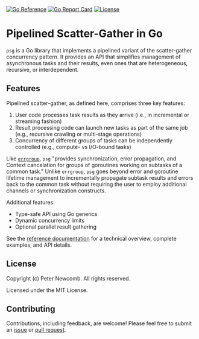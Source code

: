 [![Go Reference][godev-badge]][godev]
[![Go Report Card][goreport-badge]][goreport]
[![License][license-badge]][license]

# Pipelined Scatter-Gather in Go

`psg` is a Go library that implements a pipelined variant of the scatter-gather
concurrency pattern. It provides an API that simplifies management of
asynchronous tasks and their results, even ones that are heterogeneous,
recursive, or interdependent.

## Features

Pipelined scatter-gather, as defined here, comprises three key features:
 1. User code processes task results as they arrive (i.e., in incremental or
    streaming fashion)
 2. Result processing code can launch new tasks as part of the same job (e.g.,
    recursive crawling or multi-stage operations)
 3. Concurrency of different groups of tasks can be independently controlled
    (e.g., compute- vs I/O-bound tasks)

Like [`errgroup`][errgroup], `psg` "provides synchronization, error propagation,
and Context cancelation for groups of goroutines working on subtasks of a common
task." Unlike `errgroup`, `psg` goes beyond error and goroutine lifetime
management to incrementally propagate subtask results and errors back to the
common task without requiring the user to employ additional channels or
synchronization constructs.

Additional features:
  - Type-safe API using Go generics
  - Dynamic concurrency limits
  - Optional parallel result gathering

See the [reference documentation][godev] for a technical overview, complete examples,
and API details.

## License

Copyright (c) Peter Newcomb. All rights reserved.

Licensed under the MIT License.

## Contributing

Contributions, including feedback, are welcome! Please feel free to submit an
[issue][issues] or [pull request][pull requests].

[godev-badge]: https://pkg.go.dev/badge/github.com/petenewcomb/psg-go.svg
[godev]: https://pkg.go.dev/github.com/petenewcomb/psg-go
[goreport-badge]: https://goreportcard.com/badge/github.com/petenewcomb/psg-go
[goreport]: https://goreportcard.com/report/github.com/petenewcomb/psg-go
[license-badge]: https://img.shields.io/github/license/mashape/apistatus.svg
[license]: https://opensource.org/licenses/MIT
[errgroup]: https://pkg.go.dev/golang.org/x/sync/errgroup
[issues]: https://github.com/petenewcomb/psg-go/issues
[pull requests]: https://github.com/petenewcomb/psg-go/pulls
